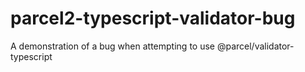 # parcel2-typescript-validator-bug
A demonstration of a bug when attempting to use @parcel/validator-typescript
